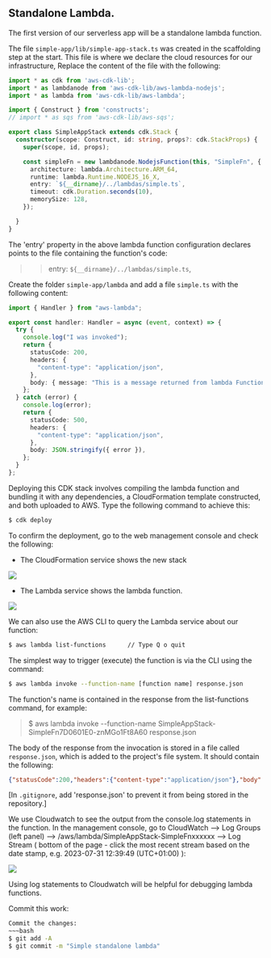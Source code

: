 ## Standalone Lambda.

The first version of our serverless app will be a standalone lambda function.

The file `simple-app/lib/simple-app-stack.ts` was created in the scaffolding step at the start. This file is where we declare the cloud resources for our infrastructure, Replace the content of the file with the following:
~~~ts
import * as cdk from 'aws-cdk-lib';
import * as lambdanode from 'aws-cdk-lib/aws-lambda-nodejs';
import * as lambda from 'aws-cdk-lib/aws-lambda';

import { Construct } from 'constructs';
// import * as sqs from 'aws-cdk-lib/aws-sqs';

export class SimpleAppStack extends cdk.Stack {
  constructor(scope: Construct, id: string, props?: cdk.StackProps) {
    super(scope, id, props);

    const simpleFn = new lambdanode.NodejsFunction(this, "SimpleFn", {
      architecture: lambda.Architecture.ARM_64,
      runtime: lambda.Runtime.NODEJS_16_X,
      entry: `${__dirname}/../lambdas/simple.ts`,
      timeout: cdk.Duration.seconds(10),
      memorySize: 128,
    });

  }
}

~~~
The 'entry' property in the above lambda function configuration declares points to the file containing the function's code:
>>entry: `${__dirname}/../lambdas/simple.ts`,

Create the folder `simple-app/lambda` and add a file `simple.ts` with the following content:
~~~ts
import { Handler } from "aws-lambda";

export const handler: Handler = async (event, context) => {
  try {
    console.log("I was invoked");
    return {
      statusCode: 200,
      headers: {
        "content-type": "application/json",
      },
      body: { message: "This is a message returned from lambda Function" },
    };
  } catch (error) {
    console.log(error);
    return {
      statusCode: 500,
      headers: {
        "content-type": "application/json",
      },
      body: JSON.stringify({ error }),
    };
  }
};
~~~
Deploying this CDK stack involves compiling the lambda function and bundling it with any dependencies, a CloudFormation template constructed, and both uploaded to AWS. Type the following command to achieve this:
~~~bash
$ cdk deploy
~~~
To confirm the deployment, go to the web management console and check the following:
+ The CloudFormation service shows the new stack

![][simplestack]

+ The Lambda service shows the lambda function.

![][simplelambda]

We can also use the AWS CLI to query the Lambda service about our function:
~~~bash
$ aws lambda list-functions      // Type Q o quit
~~~
The simplest way to trigger (execute) the function is via the CLI using the command:
~~~bash
$ aws lambda invoke --function-name [function name] response.json
~~~
The function's name is contained in the response from the list-functions command, for example:
>$ aws lambda invoke --function-name SimpleAppStack-SimpleFn7D0601E0-znMGo1Ft8A60 response.json

The body of the response from the invocation is stored in a file called `response.json`, which is added to the project's file system. It should contain the following:
~~~json
{"statusCode":200,"headers":{"content-type":"application/json"},"body":{"message":"This is a message returned from lambda Function"}}
~~~
[In `.gitignore`, add 'response.json' to prevent it from being stored in the repository.]

We use Cloudwatch to see the output from the console.log statements in the function. In the management console, go to CloudWatch --> Log Groups (left panel) --> /aws/lambda/SimpleAppStack-SimpleFnxxxxxx --> Log Stream ( bottom of the page - click the most recent stream based on the date stamp, e.g. 2023-07-31 12:39:49 (UTC+01:00) ):
  
![][logstream]

Using log statements to Cloudwatch will be helpful for debugging lambda functions.

Commit this work:
~~~bash
Commit the changes:
~~~bash
$ git add -A
$ git commit -m "Simple standalone lambda"
~~~

[simplestack]: ./img/simplestack.png
[simplelambda]: ./img/simplelambda.png
[logstream]: ./img/logstream.png

